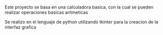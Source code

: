 Este proyecto se basa en una calculadora basica, con la cual se pueden realizar operaciones basicas aritmeticas

Se realizo en el lenguaje de python utilizando tkinter para la creacion de la interfaz grafica